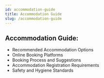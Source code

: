 ```yaml
---
id: accommodation-guide
title: Accommodation Guide
slug: /accommodation-guide
---
```



## Accommodation Guide:

- Recommended Accommodation Options
- Online Booking Platforms
- Booking Process and Suggestions
- Accommodation Registration Requirements
- Safety and Hygiene Standards


